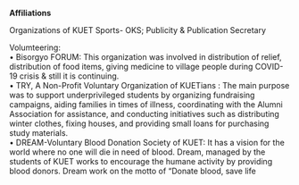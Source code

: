 **Affiliations** <br>
<p style="text-align: justify;">
Organizations of KUET Sports- OKS; Publicity & Publication Secretary<br>

Volumteering:<br>
• Bisorgyo FORUM: This organization was involved in distribution of relief, distribution of food items, giving medicine to village people during COVID-19 crisis & still it is continuing.<br>
• TRY, A Non-Profit Voluntary Organization of KUETians : The main purpose was to support underprivileged students by organizing fundraising campaigns, aiding families in times of illness, coordinating with the Alumni Association for assistance, and conducting initiatives such as distributing winter clothes, fixing houses, and providing small loans for purchasing study materials.<br>
• DREAM-Voluntary Blood Donation Society of KUET: It has a vision for the world where no one will die in need of blood. Dream, managed by the students of KUET works to encourage the humane activity by providing blood donors. Dream work on the motto of “Donate blood, save life<br>
</p>

